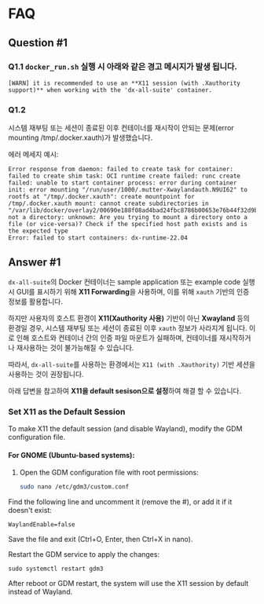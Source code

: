 # FAQ

## Question #1

### Q1.1 `docker_run.sh` 실행 시 아래와 같은 경고 메시지가 발생 됩니다.
```
[WARN] it is recommended to use an **X11 session (with .Xauthority support)** when working with the 'dx-all-suite' container.
```

### Q1.2
시스템 재부팅 또는 세션이 종료된 이후 컨테이너를 재시작이 안되는 문제(error mounting /tmp/.docker.xauth)가 발생했습니다. 

에러 메세지 예시:
```
Error response from daemon: failed to create task for container: failed to create shim task: OCI runtime create failed: runc create failed: unable to start container process: error during container init: error mounting "/run/user/1000/.mutter-Xwaylandauth.N9UI62" to rootfs at "/tmp/.docker.xauth": create mountpoint for /tmp/.docker.xauth mount: cannot create subdirectories in "/var/lib/docker/overlay2/00690e188f08ad4bad24fbc8786b00653e76b44f32d9b88b1ae5ed1e2d7654c8/merged/tmp/.docker.xauth": not a directory: unknown: Are you trying to mount a directory onto a file (or vice-versa)? Check if the specified host path exists and is the expected type
Error: failed to start containers: dx-runtime-22.04
```

## Answer #1

`dx-all-suite`의 Docker 컨테이너는 sample application 또는 example code 실행 시 GUI를 표시하기 위해 **X11 Forwarding**을 사용하며, 이를 위해 `xauth` 기반의 인증 정보를 활용합니다.

하지만 사용자의 호스트 환경이 **X11(Xauthority 사용)** 기반이 아닌 **Xwayland** 등의 환경일 경우, 시스템 재부팅 또는 세션이 종료된 이후 `xauth` 정보가 사라지게 됩니다. 이로 인해 호스트와 컨테이너 간의 인증 파일 마운트가 실패하며, 컨테이너를 재시작하거나 재사용하는 것이 불가능해질 수 있습니다.

따라서, `dx-all-suite`를 사용하는 환경에서는 `X11 (with .Xauthority)` 기반 세션을 사용하는 것이 권장됩니다.

아래 답변을 참고하여 **X11을 default sesison으로 설정**하여 해결 할 수 있습니다. 

### Set X11 as the Default Session

To make X11 the default session (and disable Wayland), modify the GDM configuration file.

#### For GNOME (Ubuntu-based systems):

1. Open the GDM configuration file with root permissions:

   ```bash
   sudo nano /etc/gdm3/custom.conf
Find the following line and uncomment it (remove the #), or add it if it doesn't exist:

```
WaylandEnable=false
```
Save the file and exit (Ctrl+O, Enter, then Ctrl+X in nano).

Restart the GDM service to apply the changes:

```
sudo systemctl restart gdm3
```

After reboot or GDM restart, the system will use the X11 session by default instead of Wayland.

